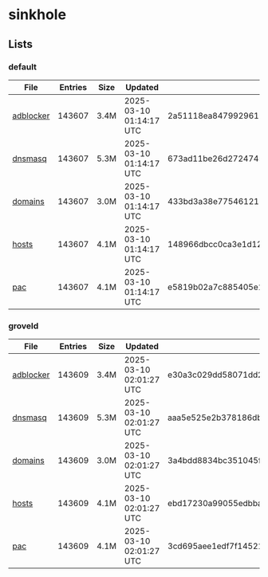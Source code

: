 # sinkhole

## Lists

### default

|File|Entries|Size|Updated|Hash|
|-|-|-|-|-|
|[adblocker](https://raw.githubusercontent.com/groveld/sinkhole/lists/default/adblocker.txt)|143607|3.4M|2025-03-10 01:14:17 UTC|2a51118ea8479929619513bbd61fbf70bf88f27f6ebfb07c57de50fc0336968b|
|[dnsmasq](https://raw.githubusercontent.com/groveld/sinkhole/lists/default/dnsmasq.txt)|143607|5.3M|2025-03-10 01:14:17 UTC|673ad11be26d2724745e2a5cf64b26882485b18ff6d73aa3556f9b4439f79c8b|
|[domains](https://raw.githubusercontent.com/groveld/sinkhole/lists/default/domains.txt)|143607|3.0M|2025-03-10 01:14:17 UTC|433bd3a38e7754612131a39fdece21a14c5e46e9a8989a18f20b02f8b60a39c8|
|[hosts](https://raw.githubusercontent.com/groveld/sinkhole/lists/default/hosts.txt)|143607|4.1M|2025-03-10 01:14:17 UTC|148966dbcc0ca3e1d121e11e27b863030b96418a5ef8b14fa30d3953d3f363d1|
|[pac](https://raw.githubusercontent.com/groveld/sinkhole/lists/default/pac.txt)|143607|4.1M|2025-03-10 01:14:17 UTC|e5819b02a7c885405e1b61bf0f4b27aade8fec28c4fbd9b1fc0e36ff0719def1|

### groveld

|File|Entries|Size|Updated|Hash|
|-|-|-|-|-|
|[adblocker](https://raw.githubusercontent.com/groveld/sinkhole/lists/groveld/adblocker.txt)|143609|3.4M|2025-03-10 02:01:27 UTC|e30a3c029dd58071dd282d913ba088ac54955f257ac757c74a7e119f1c918984|
|[dnsmasq](https://raw.githubusercontent.com/groveld/sinkhole/lists/groveld/dnsmasq.txt)|143609|5.3M|2025-03-10 02:01:27 UTC|aaa5e525e2b378186db2e8a7513b4a5e8f155d60b4e249e6f7ad81c2863c827d|
|[domains](https://raw.githubusercontent.com/groveld/sinkhole/lists/groveld/domains.txt)|143609|3.0M|2025-03-10 02:01:27 UTC|3a4bdd8834bc351045f0145e64a92286401edc50b64759792a6802b1602bb46f|
|[hosts](https://raw.githubusercontent.com/groveld/sinkhole/lists/groveld/hosts.txt)|143609|4.1M|2025-03-10 02:01:27 UTC|ebd17230a99055edbbad7ffb8de13d077c8490a6022d035415f73cbb86f5142c|
|[pac](https://raw.githubusercontent.com/groveld/sinkhole/lists/groveld/pac.txt)|143609|4.1M|2025-03-10 02:01:27 UTC|3cd695aee1edf7f14521438e2c2527cc7bf88ee06efa53ff052b5524157c50a7|
